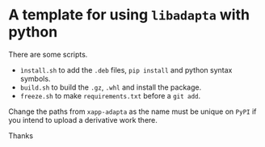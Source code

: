 # A template for using `libadapta` with python

There are some scripts.

- `ìnstall.sh` to add the `.deb` files, `pip install` and python syntax symbols.
- `build.sh` to build the `.gz`, `.whl` and install the package.
- `freeze.sh` to make `requirements.txt` before a `git add`.

Change the paths from `xapp-adapta` as the name must be unique on `PyPI` if
you intend to upload a derivative work there.

Thanks
